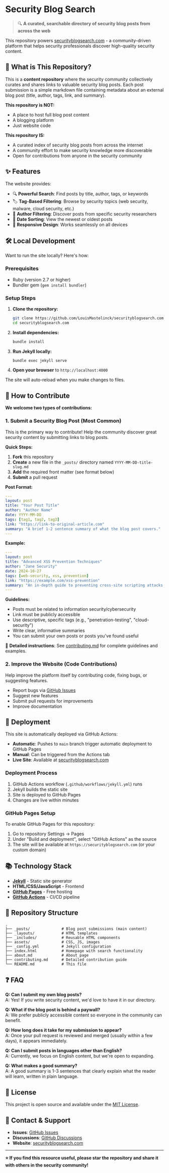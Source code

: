 # Security Blog Search

> 🔍 **A curated, searchable directory of security blog posts from across the web**

This repository powers [securityblogsearch.com](https://securityblogsearch.com) - a community-driven platform that helps security professionals discover high-quality security content.

## 🎯 What is This Repository?

This is a **content repository** where the security community collectively curates and shares links to valuable security blog posts. Each post submission is a simple markdown file containing metadata about an external blog post (title, author, tags, link, and summary).

**This repository is NOT:**
- A place to host full blog post content
- A blogging platform
- Just website code

**This repository IS:**
- A curated index of security blog posts from across the internet
- A community effort to make security knowledge more discoverable
- Open for contributions from anyone in the security community

## ✨ Features

The website provides:

- 🔍 **Powerful Search**: Find posts by title, author, tags, or keywords
- 🏷️ **Tag-Based Filtering**: Browse by security topics (web security, malware, cloud security, etc.)
- 👤 **Author Filtering**: Discover posts from specific security researchers
- 📅 **Date Sorting**: View the newest or oldest posts
- 📱 **Responsive Design**: Works seamlessly on all devices

## 🛠️ Local Development

Want to run the site locally? Here's how:

### Prerequisites

- Ruby (version 2.7 or higher)
- Bundler gem (`gem install bundler`)

### Setup Steps

1. **Clone the repository:**
   ```bash
   git clone https://github.com/LouisMastelinck/securityblogsearch.com.git
   cd securityblogsearch.com
   ```

2. **Install dependencies:**
   ```bash
   bundle install
   ```

3. **Run Jekyll locally:**
   ```bash
   bundle exec jekyll serve
   ```

4. **Open your browser** to `http://localhost:4000`

The site will auto-reload when you make changes to files.

## 🤝 How to Contribute

**We welcome two types of contributions:**

### 1. Submit a Security Blog Post (Most Common)

This is the primary way to contribute! Help the community discover great security content by submitting links to blog posts.

**Quick Steps:**
1. **Fork** this repository
2. **Create** a new file in the `_posts/` directory named `YYYY-MM-DD-title-slug.md`
3. **Add** the required front matter (see format below)
4. **Submit** a pull request

**Post Format:**
```yaml
---
layout: post
title: "Your Post Title"
author: "Author Name"
date: YYYY-MM-DD
tags: [tag1, tag2, tag3]
link: "https://link-to-original-article.com"
summary: "A brief 1-2 sentence summary of what the blog post covers."
---
```

**Example:**
```yaml
---
layout: post
title: "Advanced XSS Prevention Techniques"
author: "Jane Security"
date: 2024-10-27
tags: [web-security, xss, prevention]
link: "https://example.com/xss-prevention"
summary: "An in-depth guide to preventing cross-site scripting attacks using Content Security Policy, input sanitization, and modern framework protections."
---
```

**Guidelines:**
- Posts must be related to information security/cybersecurity
- Link must be publicly accessible
- Use descriptive, specific tags (e.g., "penetration-testing", "cloud-security")
- Write clear, informative summaries
- You can submit your own posts or posts you've found useful

📖 **Detailed instructions**: See [contributing.md](contributing.md) for complete guidelines and examples.

### 2. Improve the Website (Code Contributions)

Help improve the platform itself by contributing code, fixing bugs, or suggesting features.

- Report bugs via [GitHub Issues](https://github.com/LouisMastelinck/securityblogsearch.com/issues)
- Suggest new features
- Submit pull requests for improvements
- Improve documentation

## 🚀 Deployment

This site is automatically deployed via GitHub Actions:

- **Automatic**: Pushes to `main` branch trigger automatic deployment to GitHub Pages
- **Manual**: Can be triggered from the Actions tab
- **Live Site**: Available at [securityblogsearch.com](https://securityblogsearch.com)

### Deployment Process

1. GitHub Actions workflow (`.github/workflows/jekyll.yml`) runs
2. Jekyll builds the static site
3. Site is deployed to GitHub Pages
4. Changes are live within minutes

### GitHub Pages Setup

To enable GitHub Pages for this repository:

1. Go to repository Settings → Pages
2. Under "Build and deployment", select "GitHub Actions" as the source
3. The site will be available at `https://securityblogsearch.com` (or your custom domain)

## 📚 Technology Stack

- **[Jekyll](https://jekyllrb.com/)** - Static site generator
- **HTML/CSS/JavaScript** - Frontend
- **[GitHub Pages](https://pages.github.com/)** - Free hosting
- **[GitHub Actions](https://github.com/features/actions)** - CI/CD pipeline

## 📁 Repository Structure

```
.
├── _posts/              # Blog post submissions (main content)
├── _layouts/            # HTML templates
├── _includes/           # Reusable HTML components
├── assets/              # CSS, JS, images
├── _config.yml          # Jekyll configuration
├── index.html           # Homepage with search functionality
├── about.md             # About page
├── contributing.md      # Detailed contribution guide
└── README.md            # This file
```

## ❓ FAQ

**Q: Can I submit my own blog posts?**  
A: Yes! If you write security content, we'd love to have it in our directory.

**Q: What if the blog post is behind a paywall?**  
A: We prefer publicly accessible content so everyone in the community can benefit.

**Q: How long does it take for my submission to appear?**  
A: Once your pull request is reviewed and merged (usually within a few days), it appears immediately.

**Q: Can I submit posts in languages other than English?**  
A: Currently, we focus on English content, but we're open to expanding.

**Q: What makes a good summary?**  
A: A good summary is 1-3 sentences that clearly explain what the reader will learn, written in plain language.

## 📄 License

This project is open source and available under the [MIT License](LICENSE).

## 💬 Contact & Support

- **Issues**: [GitHub Issues](https://github.com/LouisMastelinck/securityblogsearch.com/issues)
- **Discussions**: [GitHub Discussions](https://github.com/LouisMastelinck/securityblogsearch.com/discussions)
- **Website**: [securityblogsearch.com](https://securityblogsearch.com)

---

**⭐ If you find this resource useful, please star the repository and share it with others in the security community!**
